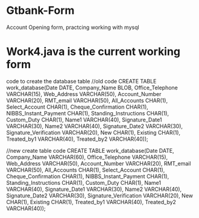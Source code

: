 # Gtbank-Form
Account Opening form, practcing working with mysql

# Work4.java is the current working form

code to create the database table
//old code
CREATE TABLE work_database(Date DATE, Company_Name BLOB, Office_Telephone VARCHAR(15),
Web_Address VARCHAR(50), Account_Number VARCHAR(20), RMT_email VARCHAR(50),
All_Accounts CHAR(1), Select_Account CHAR(1), Cheque_Confirmation CHAR(1),
NIBBS_Instant_Payment CHAR(1), Standing_Instructions CHAR(1), Custom_Duty CHAR(1),
Name1 VARCHAR(40), Signature_Date1 VARCHAR(30), Name2 VARCHAR(40), 
Signature_Date2 VARCHAR(30), Signature_Verification VARCHAR(20), New CHAR(1),
Existing CHAR(1), Treated_by1 VARCHAR(40), Treated_by2 VARCHAR(40)); 

//new create table code
CREATE TABLE work_database(Date DATE, Company_Name VARCHAR(60), Office_Telephone VARCHAR(15),
Web_Address VARCHAR(50), Account_Number VARCHAR(20), RMT_email VARCHAR(50),
All_Accounts CHAR(1), Select_Account CHAR(1), Cheque_Confirmation CHAR(1),
NIBBS_Instant_Payment CHAR(1), Standing_Instructions CHAR(1), Custom_Duty CHAR(1),
Name1 VARCHAR(40), Signature_Date1 VARCHAR(30), Name2 VARCHAR(40), 
Signature_Date2 VARCHAR(30), Signature_Verification VARCHAR(20), New CHAR(1),
Existing CHAR(1), Treated_by1 VARCHAR(40), Treated_by2 VARCHAR(40)); 
